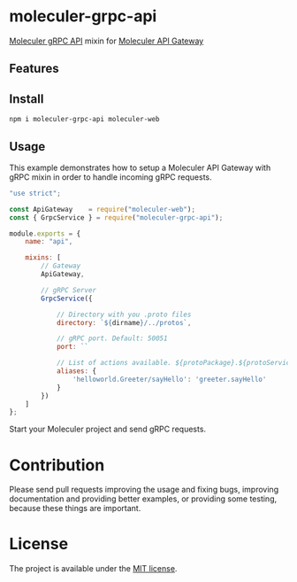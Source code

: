 # moleculer-grpc-api

[Moleculer gRPC API](https://grpc.io/) mixin for [Moleculer API Gateway](https://github.com/moleculerjs/moleculer-web)

## Features

## Install
```
npm i moleculer-grpc-api moleculer-web
```

## Usage
This example demonstrates how to setup a Moleculer API Gateway with gRPC mixin in order to handle incoming gRPC requests.

```js
"use strict";

const ApiGateway 	= require("moleculer-web");
const { GrpcService } = require("moleculer-grpc-api");

module.exports = {
    name: "api",

    mixins: [
        // Gateway
        ApiGateway,

        // gRPC Server
        GrpcService({

            // Directory with you .proto files
            directory: `${dirname}/../protos`,

            // gRPC port. Default: 50051
            port: ``

            // List of actions available. ${protoPackage}.${protoService}/${serviceName}: ${moleculerService}.${moculerAction}
            aliases: {
                'helloworld.Greeter/sayHello': 'greeter.sayHello'
            }
        })
    ]
};

```

Start your Moleculer project and send gRPC requests.

# Contribution
Please send pull requests improving the usage and fixing bugs, improving documentation and providing better examples, or providing some testing, because these things are important.

# License
The project is available under the [MIT license](https://tldrlegal.com/license/mit-license).
